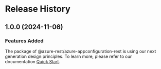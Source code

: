 # Release History
    
## 1.0.0 (2024-11-06)

### Features Added

The package of @azure-rest/azure-appconfiguration-rest is using our next generation design principles. To learn more, please refer to our documentation [Quick Start](https://aka.ms/azsdk/js/mgmt/quickstart).
